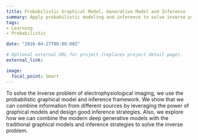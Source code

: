 ```yaml
---
title: Probabilistic Graphical Model, Generative Model and Inference
summary: Apply probabilistic modeling and inference to solve inverse problem.
tags:
- Learning
- Probabilistic

date: "2016-04-27T00:00:00Z"

# Optional external URL for project (replaces project detail page).
external_link: 

image:
  focal_point: Smart
---
```

To solve the inverse problem of electrophysiological imaging, we use the probabilistic graphical model and inference framework. We show that we can combine information from different sources by leveraging the power of graphical models and design good inference strategies. Also, we explore how we can combine the modern deep generative models with the traditional graphical models and inference strategies to solve the inverse problem.
